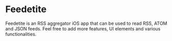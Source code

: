 # Feedetite

Feedetite is an RSS aggregator iOS app that can be used to read RSS, ATOM and JSON feeds.
Feel free to add more features, UI elements and various functionalities.
